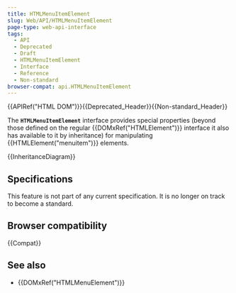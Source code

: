 ```yaml
---
title: HTMLMenuItemElement
slug: Web/API/HTMLMenuItemElement
page-type: web-api-interface
tags:
  - API
  - Deprecated
  - Draft
  - HTMLMenuItemElement
  - Interface
  - Reference
  - Non-standard
browser-compat: api.HTMLMenuItemElement
---
```


{{APIRef("HTML DOM")}}{{Deprecated_Header}}{{Non-standard_Header}}

The **`HTMLMenuItemElement`** interface provides special properties (beyond those defined on the regular {{DOMxRef("HTMLElement")}} interface it also has available to it by inheritance) for manipulating {{HTMLElement("menuitem")}} elements.

{{InheritanceDiagram}}

## Specifications

This feature is not part of any current specification. It is no longer on track to become a standard.

## Browser compatibility

{{Compat}}

## See also

- {{DOMxRef("HTMLMenuElement")}}
